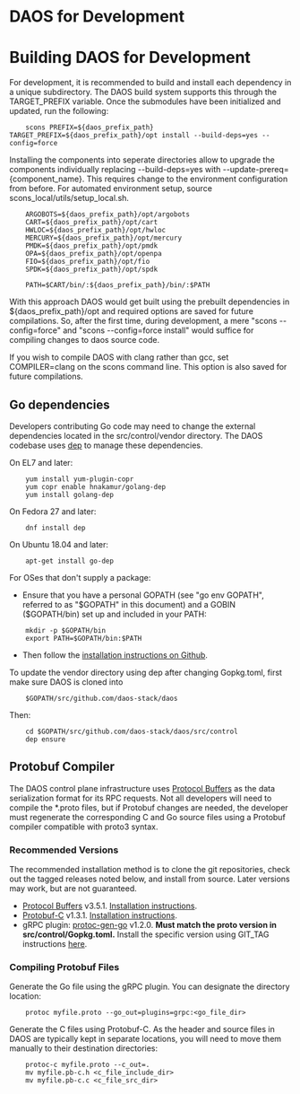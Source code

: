 # DAOS for Development

# Building DAOS for Development
For development, it is recommended to build and install each dependency in a unique subdirectory. The DAOS build system supports this through the TARGET\_PREFIX variable. Once the submodules have been initialized and updated, run the following:

```
    scons PREFIX=${daos_prefix_path} TARGET_PREFIX=${daos_prefix_path}/opt install --build-deps=yes --config=force
```

Installing the components into seperate directories allow to upgrade the components individually replacing --build-deps=yes with --update-prereq={component\_name}. This requires change to the environment configuration from before. For automated environment setup, source scons_local/utils/setup_local.sh.

```
    ARGOBOTS=${daos_prefix_path}/opt/argobots
    CART=${daos_prefix_path}/opt/cart
    HWLOC=${daos_prefix_path}/opt/hwloc
    MERCURY=${daos_prefix_path}/opt/mercury
    PMDK=${daos_prefix_path}/opt/pmdk
    OPA=${daos_prefix_path}/opt/openpa
    FIO=${daos_prefix_path}/opt/fio
    SPDK=${daos_prefix_path}/opt/spdk

    PATH=$CART/bin/:${daos_prefix_path}/bin/:$PATH
```

With this approach DAOS would get built using the prebuilt dependencies in ${daos_prefix_path}/opt and required options are saved for future compilations. So, after the first time, during development, a mere "scons --config=force" and "scons --config=force install" would suffice for compiling changes to daos source code.

If you wish to compile DAOS with clang rather than gcc, set COMPILER=clang on the scons command line.   This option is also saved for future compilations.

## Go dependencies

Developers contributing Go code may need to change the external dependencies located in the src/control/vendor directory. The DAOS codebase uses [dep](https://github.com/golang/dep) to manage these dependencies.

On EL7 and later:

```
    yum install yum-plugin-copr
    yum copr enable hnakamur/golang-dep
    yum install golang-dep
```

On Fedora 27 and later:

```
    dnf install dep
```

On Ubuntu 18.04 and later:

```
    apt-get install go-dep
```

For OSes that don't supply a package:
* Ensure that you have a personal GOPATH (see "go env GOPATH", referred to as "$GOPATH" in this document) and a GOBIN ($GOPATH/bin) set up and included in your PATH:

```
    mkdir -p $GOPATH/bin
    export PATH=$GOPATH/bin:$PATH
```

* Then follow the [installation instructions on Github](https://github.com/golang/dep).

To update the vendor directory using dep after changing Gopkg.toml, first make sure DAOS is cloned into

```
    $GOPATH/src/github.com/daos-stack/daos
```

Then:

```
    cd $GOPATH/src/github.com/daos-stack/daos/src/control
    dep ensure
```

## Protobuf Compiler

The DAOS control plane infrastructure uses [Protocol Buffers](https://github.com/protocolbuffers/protobuf) as the data serialization format for its RPC requests. Not all developers will need to compile the *.proto files, but if Protobuf changes are needed, the developer must regenerate the corresponding C and Go source files using a Protobuf compiler compatible with proto3 syntax.

### Recommended Versions

The recommended installation method is to clone the git repositories, check out the tagged releases noted below, and install from source. Later versions may work, but are not guaranteed.

- [Protocol Buffers](https://github.com/protocolbuffers/protobuf) v3.5.1. [Installation instructions](https://github.com/protocolbuffers/protobuf/blob/master/src/README.md).
- [Protobuf-C](https://github.com/protobuf-c/protobuf-c) v1.3.1. [Installation instructions](https://github.com/protobuf-c/protobuf-c/blob/master/README.md).
- gRPC plugin: [protoc-gen-go](https://github.com/golang/protobuf) v1.2.0. **Must match the proto version in src/control/Gopkg.toml.** Install the specific version using GIT_TAG instructions [here](https://github.com/golang/protobuf/blob/master/README.md).

### Compiling Protobuf Files

Generate the Go file using the gRPC plugin. You can designate the directory location:

```
	protoc myfile.proto --go_out=plugins=grpc:<go_file_dir>
```

Generate the C files using Protobuf-C. As the header and source files in DAOS are typically kept in separate locations, you will need to move them manually to their destination directories:

```
	protoc-c myfile.proto --c_out=.
	mv myfile.pb-c.h <c_file_include_dir>
	mv myfile.pb-c.c <c_file_src_dir>
```
